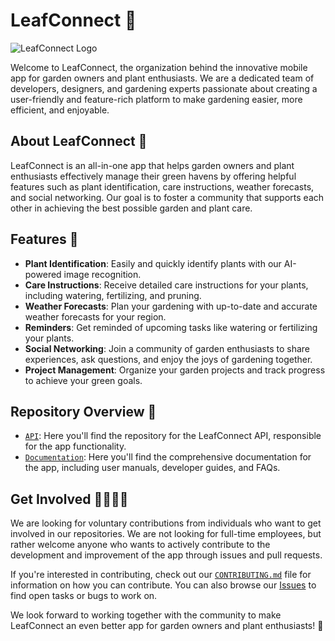 # LeafConnect 🌿

![LeafConnect Logo]()

Welcome to LeafConnect, the organization behind the innovative mobile app for garden owners and plant enthusiasts. We are a dedicated team of developers, designers, and gardening experts passionate about creating a user-friendly and feature-rich platform to make gardening easier, more efficient, and enjoyable.

## About LeafConnect 📱

LeafConnect is an all-in-one app that helps garden owners and plant enthusiasts effectively manage their green havens by offering helpful features such as plant identification, care instructions, weather forecasts, and social networking. Our goal is to foster a community that supports each other in achieving the best possible garden and plant care.

## Features 🌟

- **Plant Identification**: Easily and quickly identify plants with our AI-powered image recognition.
- **Care Instructions**: Receive detailed care instructions for your plants, including watering, fertilizing, and pruning.
- **Weather Forecasts**: Plan your gardening with up-to-date and accurate weather forecasts for your region.
- **Reminders**: Get reminded of upcoming tasks like watering or fertilizing your plants.
- **Social Networking**: Join a community of garden enthusiasts to share experiences, ask questions, and enjoy the joys of gardening together.
- **Project Management**: Organize your garden projects and track progress to achieve your green goals.

## Repository Overview 📂

- [`API`](): Here you'll find the repository for the LeafConnect API, responsible for the app functionality.
- [`Documentation`](docs.leafconnect.net): Here you'll find the comprehensive documentation for the app, including user manuals, developer guides, and FAQs.

## Get Involved 👩‍💻👨‍💻

We are looking for voluntary contributions from individuals who want to get involved in our repositories. We are not looking for full-time employees, but rather welcome anyone who wants to actively contribute to the development and improvement of the app through issues and pull requests.

If you're interested in contributing, check out our [`CONTRIBUTING.md`](https://github.com/LeafConnect/LeafConnect-App/blob/main/CONTRIBUTING.md) file for information on how you can contribute. You can also browse our [Issues](https://github.com/LeafConnect/LeafConnect-App/issues) to find open tasks or bugs to work on.

We look forward to working together with the community to make LeafConnect an even better app for garden owners and plant enthusiasts! 🌱
